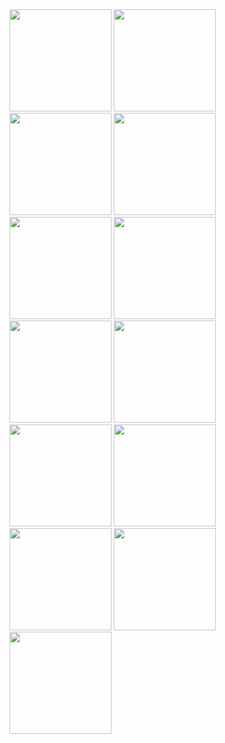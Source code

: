 <img src="https://github.com/user-attachments/assets/852e8d90-4d1e-4fae-b6a4-2744f1adfeac" width="180" />
<img src="https://github.com/user-attachments/assets/68c44aaa-238e-40df-8912-effeab7fa3ac" width="180" />
<img src="https://github.com/user-attachments/assets/4399888a-1097-4c00-abc7-dba3ea682d9b" width="180" />
<img src="https://github.com/user-attachments/assets/e717fd5c-f37c-49c7-b20e-8763cf159057" width="180" />
<img src="https://github.com/user-attachments/assets/2e933fef-b462-4cec-82a5-b59acd69d62d" width="180" />
<img src="https://github.com/user-attachments/assets/7c96d4b9-64f1-4d13-ace4-03e14f3b7f8b" width="180" />
<img src="https://github.com/user-attachments/assets/3c1005e1-76b0-432a-b4a5-698c73b89711" width="180" />
<img src="https://github.com/user-attachments/assets/25f64b4d-3eaf-40ec-b798-0bf4d499c544" width="180" />
<img src="https://github.com/user-attachments/assets/32c9a9e1-b8ec-494d-b94d-203b7b96d687" width="180" />
<img src="https://github.com/user-attachments/assets/0dc7c1f2-a652-48d2-b36a-a58aa1a5c14a" width="180" />
<img src="https://github.com/user-attachments/assets/424d5664-4fb9-4b77-b928-0c5f39302a8d" width="180" />
<img src="https://github.com/user-attachments/assets/b80265e4-8fcd-4245-8508-bc49cd7b06a7" width="180" />
<img src="https://github.com/user-attachments/assets/06992b10-9f81-4aad-9e42-5ecf226a0486" width="180" />

